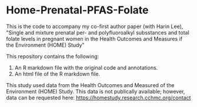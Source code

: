 # Home-Prenatal-PFAS-Folate

This is the code to accompany my co-first author paper (with Harin Lee), "Single and mixture prenatal per- and polyfluoroalkyl subsstances and total folate levels in pregnant women in the Health Outcomes and Measures if the Environment (HOME) Study" 

This repository contains the following:

1. An R markdown file with the original code and annotations.
2. An html file of the R markdown file.

This study used data from the Health Outcomes and Measured of the Environment (HOME) Study. This data is not publically available; however, data can be requested here: https://homestudy.research.cchmc.org/contact
